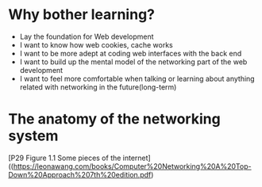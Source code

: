 # Why bother learning?
- Lay the foundation for Web development
- I want to know how web cookies, cache works
- I want to be more adept at coding web interfaces with the back end
- I want to build up the mental model of the networking part of the web development
- I want to feel more comfortable when talking or learning about anything related with networking in the future(long-term)
# The anatomy of the networking system
[P29 Figure 1.1 Some pieces of the internet]((https://leonawang.com/books/Computer%20Networking%20A%20Top-Down%20Approach%207th%20edition.pdf)
